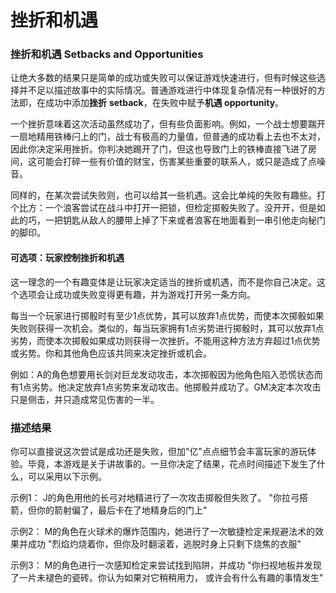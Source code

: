 # 挫折和机遇

### 挫折和机遇 Setbacks and Opportunities

让绝大多数的结果只是简单的成功或失败可以保证游戏快速进行，但有时候这些选择并不足以描述故事中的实际情况。普通游戏进行中体现复杂情况有一种很好的方法即，在成功中添加**挫折**
**setback**，在失败中赋予**机遇 opportunity**。

一个挫折意味着这次活动虽然成功了，但有些负面影响。例如，一个战士想要踹开一扇地精用铁棒闩上的门，战士有极高的力量值，但普通的成功看上去也不太对，因此你决定采用挫折。你判决她踢开了门，但这也导致门上的铁棒直接飞进了房间，这可能会打碎一些有价值的财宝，伤害某些重要的联系人，或只是造成了点噪音。

同样的，在某次尝试失败则，也可以给其一些机遇。这会比单纯的失败有趣些。打个比方：一个浪客尝试在战斗中打开一把锁，但检定掷骰失败了。没开开，但是如此的巧，一把钥匙从敌人的腰带上掉了下来或者浪客在地面看到一串引他走向秘门的脚印。

#### 可选项：玩家控制挫折和机遇

这一理念的一个有趣变体是让玩家决定适当的挫折或机遇，而不是你自己决定。这个选项会让成功或失败变得更有趣，并为游戏打开另一条方向。

每当一个玩家进行掷骰时有至少1点优势，其可以放弃1点优势，而使本次掷骰如果失败则获得一次机会。类似的，每当玩家拥有1点劣势进行掷骰时，其可以放弃1点劣势，而使本次掷骰如果成功则获得一次挫折。不能用这种方法方弃超过1点优势或劣势。你和其他角色应该共同来决定挫折或机会。

例如：A的角色想要用长剑对巨龙发动攻击，本次掷骰因为他角色陷入恐慌状态而有1点劣势。他决定放弃1点劣势来发动攻击。他掷骰并成功了。GM决定本次攻击只是侧击，并只造成常见伤害的一半。

### 描述结果

你可以直接说这次尝试是成功还是失败，但加"亿"点点细节会丰富玩家的游玩体验。毕竟，本游戏是关于讲故事的。一旦你决定了结果，花点时间描述下发生了什么，可以采用以下示例。

示例1： J的角色用他的长弓对地精进行了一次攻击掷骰但失败了。
"你拉弓搭箭，但你的箭射偏了，最后卡在了地精身后的门上"

示例2：
M的角色在火球术的爆炸范围内，她进行了一次敏捷检定来规避法术的效果并成功
"烈焰灼烧着你，但你及时翻滚着，逃脱时身上只剩下烧焦的衣服"

示例3： M的角色进行一次感知检定来尝试找到陷阱，并成功
"你扫视地板并发现了一片未褪色的瓷砖。你认为如果对它稍稍用力，
或许会有什么有趣的事情发生"
